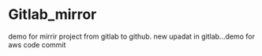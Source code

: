 # Gitlab_mirror

demo for mirrir project from gitlab to github. new upadat in gitlab...demo for aws code commit
